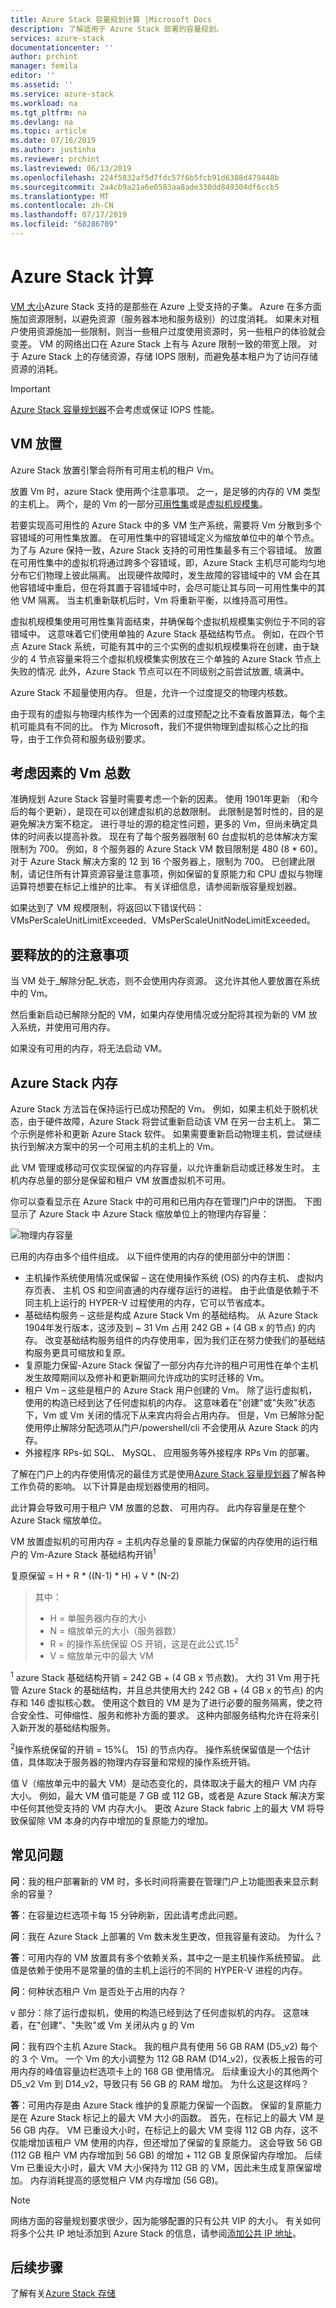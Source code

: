 ```yaml
---
title: Azure Stack 容量规划计算 |Microsoft Docs
description: 了解适用于 Azure Stack 部署的容量规划。
services: azure-stack
documentationcenter: ''
author: prchint
manager: femila
editor: ''
ms.assetid: ''
ms.service: azure-stack
ms.workload: na
ms.tgt_pltfrm: na
ms.devlang: na
ms.topic: article
ms.date: 07/16/2019
ms.author: justinha
ms.reviewer: prchint
ms.lastreviewed: 06/13/2019
ms.openlocfilehash: 224f5832af5d7fdc57f6b5fcb91d6308d479448b
ms.sourcegitcommit: 2a4cb9a21a6e0583aa8ade330dd849304df6ccb5
ms.translationtype: MT
ms.contentlocale: zh-CN
ms.lasthandoff: 07/17/2019
ms.locfileid: "68286709"
---
```

# <a name="azure-stack-compute"></a>Azure Stack 计算

[VM 大小](https://docs.microsoft.com/azure-stack/user/azure-stack-vm-sizes)Azure Stack 支持的是那些在 Azure 上受支持的子集。 Azure 在多方面施加资源限制，以避免资源（服务器本地和服务级别）的过度消耗。 如果未对租户使用资源施加一些限制，则当一些租户过度使用资源时，另一些租户的体验就会变差。 VM 的网络出口在 Azure Stack 上有与 Azure 限制一致的带宽上限。 对于 Azure Stack 上的存储资源，存储 IOPS 限制，而避免基本租户为了访问存储资源的消耗。

>[!IMPORTANT]
>[Azure Stack 容量规划器](https://aka.ms/azstackcapacityplanner)不会考虑或保证 IOPS 性能。

## <a name="vm-placement"></a>VM 放置

Azure Stack 放置引擎会将所有可用主机的租户 Vm。

放置 Vm 时，azure Stack 使用两个注意事项。 之一，是足够的内存的 VM 类型的主机上。 两个，是的 Vm 的一部分[可用性集](https://docs.microsoft.com/azure/virtual-machines/windows/manage-availability)或是[虚拟机规模集](https://docs.microsoft.com/azure/virtual-machine-scale-sets/overview)。

若要实现高可用性的 Azure Stack 中的多 VM 生产系统，需要将 Vm 分散到多个容错域的可用性集放置。 在可用性集中的容错域定义为缩放单位中的单个节点。 为了与 Azure 保持一致，Azure Stack 支持的可用性集最多有三个容错域。 放置在可用性集中的虚拟机将通过跨多个容错域，即，Azure Stack 主机尽可能均匀地分布它们物理上彼此隔离。 出现硬件故障时，发生故障的容错域中的 VM 会在其他容错域中重启，但在将其置于容错域中时，会尽可能让其与同一可用性集中的其他 VM 隔离。 当主机重新联机后时，Vm 将重新平衡，以维持高可用性。  

虚拟机规模集使用可用性集背面结束，并确保每个虚拟机规模集实例位于不同的容错域中。 这意味着它们使用单独的 Azure Stack 基础结构节点。 例如，在四个节点 Azure Stack 系统，可能有其中的三个实例的虚拟机规模集将在创建，由于缺少的 4 节点容量来将三个虚拟机规模集实例放在三个单独的 Azure Stack 节点上失败的情况. 此外，Azure Stack 节点可以在不同级别之前尝试放置, 填满中。 

Azure Stack 不超量使用内存。 但是，允许一个过度提交的物理内核数。 

由于现有的虚拟与物理内核作为一个因素的过度预配之比不查看放置算法，每个主机可能具有不同的比。 作为 Microsoft，我们不提供物理到虚拟核心之比的指导，由于工作负荷和服务级别要求。 

## <a name="consideration-for-total-number-of-vms"></a>考虑因素的 Vm 总数 

准确规划 Azure Stack 容量时需要考虑一个新的因素。 使用 1901年更新 （和今后的每个更新），是现在可以创建虚拟机的总数限制。 此限制是暂时性的，目的是避免解决方案不稳定。 进行寻址的源的稳定性问题，更多的 Vm，但尚未确定具体的时间表以提高补救。 现在有了每个服务器限制 60 台虚拟机的总体解决方案限制为 700。 例如，8 个服务器的 Azure Stack VM 数目限制是 480 (8 * 60)。 对于 Azure Stack 解决方案的 12 到 16 个服务器上，限制为 700。 已创建此限制，请记住所有计算资源容量注意事项，例如保留的复原能力和 CPU 虚拟与物理运算符想要在标记上维护的比率。 有关详细信息，请参阅新版容量规划器。 

如果达到了 VM 规模限制，将返回以下错误代码：VMsPerScaleUnitLimitExceeded、VMsPerScaleUnitNodeLimitExceeded。

## <a name="considerations-for-deallocation"></a>要释放的的注意事项

当 VM 处于_解除分配_状态，则不会使用内存资源。 这允许其他人要放置在系统中的 Vm。 

然后重新启动已解除分配的 VM，如果内存使用情况或分配将其视为新的 VM 放入系统，并使用可用内存。 

如果没有可用的内存，将无法启动 VM。

## <a name="azure-stack-memory"></a>Azure Stack 内存 

Azure Stack 方法旨在保持运行已成功预配的 Vm。 例如，如果主机处于脱机状态，由于硬件故障，Azure Stack 将尝试重新启动该 VM 在另一台主机上。 第二个示例是修补和更新 Azure Stack 软件。 如果需要重新启动物理主机，尝试继续执行到解决方案中的另一个可用主机的主机上的 Vm。   

此 VM 管理或移动可仅实现保留的内存容量，以允许重新启动或迁移发生时。 主机内存总量的部分是保留和租户 VM 放置虚拟机不可用。 

你可以查看显示在 Azure Stack 中的可用和已用内存在管理门户中的饼图。 下图显示了 Azure Stack 中 Azure Stack 缩放单位上的物理内存容量：

![物理内存容量](media/azure-stack-capacity-planning/physical-memory-capacity.png)

已用的内存由多个组件组成。 以下组件使用的内存的使用部分中的饼图：  

 -  主机操作系统使用情况或保留 – 这在使用操作系统 (OS) 的内存主机、 虚拟内存页表、 主机 OS 和空间直通的内存缓存运行的进程。 由于此值是依赖于不同主机上运行的 HYPER-V 过程使用的内存，它可以节省成本。
 - 基础结构服务 – 这些是构成 Azure Stack Vm 的基础结构。 从 Azure Stack 1904年发行版本，这涉及到 ~ 31 Vm 占用 242 GB + (4 GB x 的节点) 的内存。 改变基础结构服务组件的内存使用率，因为我们正在努力使我们的基础结构服务更具可缩放和复原。
 - 复原能力保留-Azure Stack 保留了一部分内存允许的租户可用性在单个主机发生故障期间以及修补和更新期间允许成功的实时迁移的 Vm。
 - 租户 Vm – 这些是租户的 Azure Stack 用户创建的 Vm。 除了运行虚拟机，使用的构造已经到达了任何虚拟机的内存。 这意味着在"创建"或"失败"状态下，Vm 或 Vm 关闭的情况下从来宾内将会占用内存。 但是，Vm 已解除分配使用停止解除分配选项从门户/powershell/cli 不会使用从 Azure Stack 的内存。
 - 外接程序 RPs-如 SQL、 MySQL、 应用服务等外接程序 RPs Vm 的部署。


了解在门户上的内存使用情况的最佳方式是使用[Azure Stack 容量规划器](https://aka.ms/azstackcapacityplanner)了解各种工作负荷的影响。 以下计算是由规划器使用的相同。

此计算会导致可用于租户 VM 放置的总数、 可用内存。 此内存容量是在整个 Azure Stack 缩放单位。 


  VM 放置虚拟机的可用内存 = 主机内存总量的复原能力保留的内存使用的运行租户的 Vm-Azure Stack 基础结构开销<sup>1</sup>

  复原保留 = H + R * ((N-1) * H) + V * (N-2)

> 其中：
> - H = 单服务器内存的大小
> - N = 缩放单元的大小（服务器数）
> - R = 的操作系统保留 OS 开销，这是在此公式.15<sup>2</sup>
> - V = 缩放单元中的最大 VM

  <sup>1</sup> azure Stack 基础结构开销 = 242 GB + (4 GB x 节点数)。 大约 31 Vm 用于托管 Azure Stack 的基础结构，并且总共使用大约 242 GB + (4 GB x 的节点) 的内存和 146 虚拟核心数。 使用这个数目的 VM 是为了进行必要的服务隔离，使之符合安全性、可伸缩性、服务和修补方面的要求。 这种内部服务结构允许在将来引入新开发的基础结构服务。 

  <sup>2</sup>操作系统保留的开销 = 15%(。 15) 的节点内存。 操作系统保留值是一个估计值，具体取决于服务器的物理内存容量和常规的操作系统开销。


值 V（缩放单元中的最大 VM）是动态变化的，具体取决于最大的租户 VM 内存大小。 例如，最大 VM 值可能是 7 GB 或 112 GB，或者是 Azure Stack 解决方案中任何其他受支持的 VM 内存大小。 更改 Azure Stack fabric 上的最大 VM 将导致保留除 VM 本身的内存中增加的复原能力的增加。 

## <a name="frequently-asked-questions"></a>常见问题

**问**：我的租户部署新的 VM 时，多长时间将需要在管理门户上功能图表来显示剩余的容量？

**答**：在容量边栏选项卡每 15 分钟刷新，因此请考虑此问题。

**问**：我在 Azure Stack 上部署的 Vm 数未发生更改，但我容量有波动。 为什么？

**答**：可用内存的 VM 放置具有多个依赖关系，其中之一是主机操作系统预留。 此值是依赖于使用不是常量的值的主机上运行的不同的 HYPER-V 进程的内存。

**问**：何种状态租户 Vm 是否处于占用的内存？

v 部分：除了运行虚拟机，使用的构造已经到达了任何虚拟机的内存。 这意味着，在"创建"、"失败"或 Vm 关闭从内 g 的 Vm

**问**：我有四个主机 Azure Stack。 我的租户具有使用 56 GB RAM (D5_v2) 每个的 3 个 Vm。 一个 Vm 的大小调整为 112 GB RAM (D14_v2)，仪表板上报告的可用内存的峰值容量边栏选项卡上的 168 GB 使用情况。 后续重设大小的其他两个 D5_v2 Vm 到 D14_v2，导致只有 56 GB 的 RAM 增加。 为什么这是这样吗？

**答**：可用内存是由 Azure Stack 维护的复原能力保留一个函数。 保留的复原能力是在 Azure Stack 标记上的最大 VM 大小的函数。 首先，在标记上的最大 VM 是 56 GB 内存。 VM 已重设大小时，在标记上的最大 VM 变得 112 GB 内存，这不仅能增加该租户 VM 使用的内存，但还增加了保留的复原能力。 这会导致 56 GB (112 GB 租户 VM 内存增加到 56 GB) 的增加 + 112 GB 复原保留内存增加。 后续 Vm 已重设大小时，最大 VM 大小保持为 112 GB 的 VM，因此未生成复原保留增加。 内存消耗提高的感觉租户 VM 内存增加 (56 GB)。 


> [!NOTE]
> 网络方面的容量规划要求很少，因为能够配置的只有公共 VIP 的大小。 有关如何将多个公共 IP 地址添加到 Azure Stack 的信息，请参阅[添加公共 IP 地址](azure-stack-add-ips.md)。

## <a name="next-steps"></a>后续步骤
了解有关[Azure Stack 存储](azure-stack-capacity-planning-storage.md)
